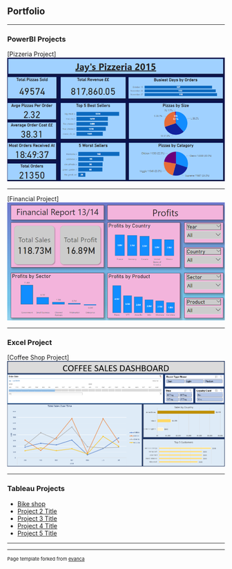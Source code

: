 ## Portfolio

---

### PowerBI Projects

[Pizzeria Project]
<img src="Screenshot 2024-07-21 174841.png"/>

---
[Financial Project]
<img src="Screenshot 2024-07-21 170214.png"/>

---
### Excel Project

[Coffee Shop Project]
<img src="Screenshot 2024-07-21 171117.png"/>

---

### Tableau Projects

- [Bike shop]([http://example.com/](https://public.tableau.com/app/profile/jayson.piper6574/viz/Bikeshop_17198696333160/BikeShopSalesBreakdown))
- [Project 2 Title](http://example.com/)
- [Project 3 Title](http://example.com/)
- [Project 4 Title](http://example.com/)
- [Project 5 Title](http://example.com/)

---




---
<p style="font-size:11px">Page template forked from <a href="https://github.com/evanca/quick-portfolio">evanca</a></p>
<!-- Remove above link if you don't want to attibute -->
